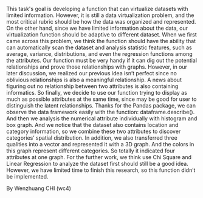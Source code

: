 This task's goal is developing a function that can virtualize datasets with limited information. However, it is still a data virtualization problem, and the most critical rubric should be how the 
data was organized and represented. On the other hand, since we have limited information about the data, our virtualization function should be adaptive to different dataset.
When we first came across this problem, we think the function should have the ability that can automatically scan the dataset and analysis statistic features, such as average, variance, distributions, and even the regression functions among the attributes. Our function must be very handy if it can dig out the potential relationships and prove those relationships with graphs. However, in our later discussion, we realized our previous idea isn’t perfect since no oblivious relationships is also a meaningful relationship. A news about figuring out no relationship between two attributes is also containing informatics. So finally, we decide to use our function trying to display as much as possible attributes at the same time, since may be good for user to distinguish the latent relationships. 
Thanks for the Pandas package, we can observe the data framework easily with the function: dataframe.describe(). And then we analysis the numerical attribute individually with histogram and box graph. And we notice that the dataset also contains location and category information, so we combine these two attributes to discover categories’ spatial distribution. In addition, we also transferred three qualities into a vector and represented it with a 3D graph. And the colors in this graph represent different categories. So totally it indicated four attributes at one graph. 
For the further work, we think use Chi Square and Linear Regression to analyze the dataset first should still be a good idea. However, we have limited time to finish this research, so this function didn’t be implemented. 

By Wenzhuang CHI (wc4)

